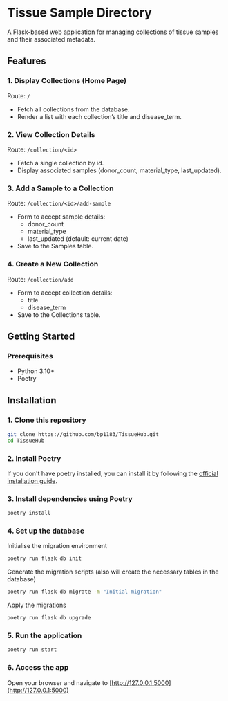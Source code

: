 # Tissue Sample Directory
A Flask-based web application for managing collections of tissue samples and their associated metadata.

## Features
### 1. Display Collections (Home Page)
Route: `/`
- Fetch all collections from the database.
- Render a list with each collection’s title and disease_term.

### 2. View Collection Details
Route: `/collection/<id>`
- Fetch a single collection by id.
- Display associated samples (donor_count, material_type, last_updated).

### 3. Add a Sample to a Collection
Route: `/collection/<id>/add-sample`
- Form to accept sample details:
    - donor_count
    - material_type
    - last_updated (default: current date)
- Save to the Samples table.

### 4. Create a New Collection
Route: `/collection/add`
- Form to accept collection details:
    - title
    - disease_term
- Save to the Collections table.

## Getting Started
### Prerequisites
- Python 3.10+
- Poetry
## Installation
### 1. Clone this repository
```bash
git clone https://github.com/bp1183/TissueHub.git
cd TissueHub
```
### 2. Install Poetry
If you don't have poetry installed, you can install it by following the [official installation guide](https://python-poetry.org/docs/#installation).
### 3. Install dependencies using Poetry
```bash
poetry install
```

### 4. Set up the database
Initialise the migration environment
```bash
poetry run flask db init
```
Generate the migration scripts (also will create the necessary tables in the database)
```bash
poetry run flask db migrate -m "Initial migration"
```
Apply the migrations
```bash
poetry run flask db upgrade
```

### 5. Run the application
```bash
poetry run start
```

### 6. Access the app
Open your browser and navigate to [http://127.0.0.1:5000](http://127.0.0.1:5000)